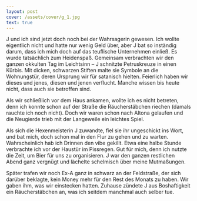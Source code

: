 ```yaml
---
layout: post
cover: /assets/cover/g_1.jpg
text: true
---
```

J und ich sind jetzt doch noch bei der Wahrsagerin gewesen. Ich wollte eigentlich nicht und hatte nur wenig Geld über, aber J bat so inständig darum, dass ich mich doch auf das teuflische Unternehmen einließ. Es wurde  tatsächlich zum Heidenspaß. Gemeinsam verbrachten wir den ganzen okkulten Tag im Leichtsinn – J schnitzte Petruskreuze in einen Kürbis. Mit dicken, schwarzen Stiften malte sie Symbole an die Wohnungstür, deren Ursprung wir für satanisch hielten. Feierlich haben wir dieses und jenes, diesen und jenen verflucht. Manche wissen bis heute nicht, dass auch sie betroffen sind.

Als wir schließlich vor dem Haus ankamen, wollte ich es nicht betreten, denn ich konnte schon auf der Straße die Räucherstäbchen riechen (damals rauchte ich noch nicht). Doch wir waren schon nach Altona gelaufen und die Neugierde trieb mit der Langeweile ein leichtes Spiel.

Als sich die Hexenmeisterin J zuwandte, fiel sie ihr ungeschickt ins Wort, und bat mich, doch schon mal in den Flur zu gehen und zu warten. Wahrscheinlich hab ich Drinnen den vibe gekillt. Etwa eine halbe Stunde verbrachte ich vor der Haustür im Pissregen. Gut für mich, denn ich nutzte die Zeit, um Bier für uns zu organisieren. J war den ganzen restlichen Abend ganz vergnügt und lächelte schelmisch über meine Mutmaßungen.

Später trafen wir noch Ex-A ganz in schwarz an der Feldstraße, der sich darüber beklagte, kein Money mehr für den Rest des Monats zu haben. Wir gaben ihm, was wir einstecken hatten. Zuhause zündete J aus Boshaftigkeit ein Räucherstäbchen an, was ich seitdem manchmal auch selber tue.